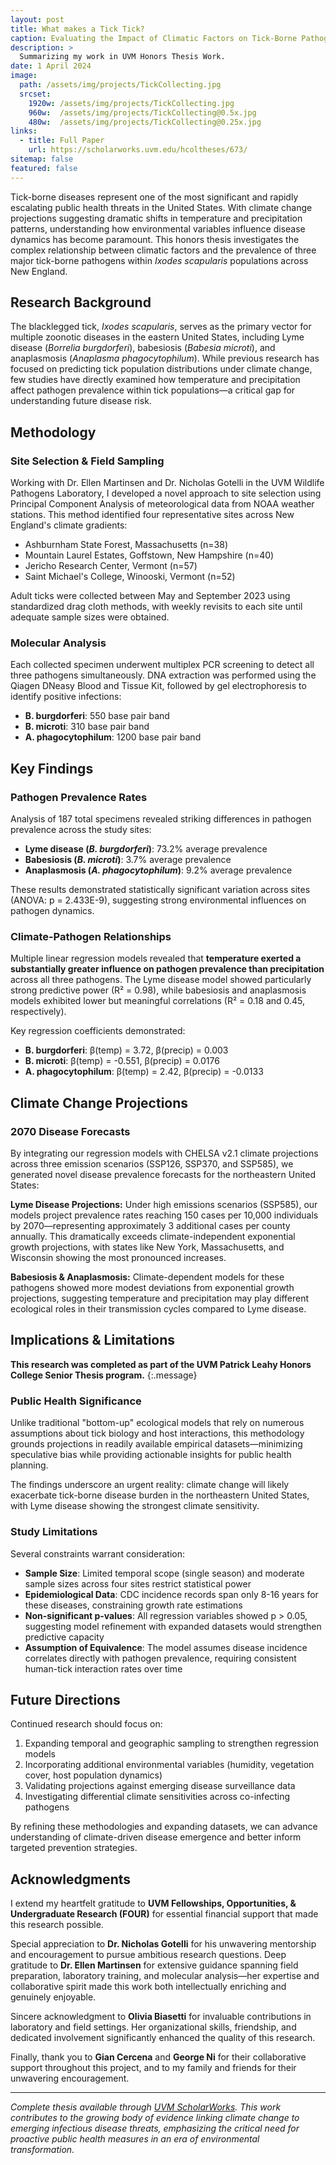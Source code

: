 ```yaml
---
layout: post
title: What makes a Tick Tick?
caption: Evaluating the Impact of Climatic Factors on Tick-Borne Pathogen Prevalence
description: >
  Summarizing my work in UVM Honors Thesis Work.
date: 1 April 2024
image:
  path: /assets/img/projects/TickCollecting.jpg
  srcset:
    1920w: /assets/img/projects/TickCollecting.jpg
    960w:  /assets/img/projects/TickCollecting@0.5x.jpg
    480w:  /assets/img/projects/TickCollecting@0.25x.jpg
links:
  - title: Full Paper
    url: https://scholarworks.uvm.edu/hcoltheses/673/
sitemap: false
featured: false
---
```


Tick-borne diseases represent one of the most significant and rapidly escalating public health threats in the United States. With climate change projections suggesting dramatic shifts in temperature and precipitation patterns, understanding how environmental variables influence disease dynamics has become paramount. This honors thesis investigates the complex relationship between climatic factors and the prevalence of three major tick-borne pathogens within *Ixodes scapularis* populations across New England.

## Research Background

The blacklegged tick, *Ixodes scapularis*, serves as the primary vector for multiple zoonotic diseases in the eastern United States, including Lyme disease (*Borrelia burgdorferi*), babesiosis (*Babesia microti*), and anaplasmosis (*Anaplasma phagocytophilum*). While previous research has focused on predicting tick population distributions under climate change, few studies have directly examined how temperature and precipitation affect pathogen prevalence within tick populations—a critical gap for understanding future disease risk.

## Methodology

### Site Selection & Field Sampling

Working with Dr. Ellen Martinsen and Dr. Nicholas Gotelli in the UVM Wildlife Pathogens Laboratory, I developed a novel approach to site selection using Principal Component Analysis of meteorological data from NOAA weather stations. This method identified four representative sites across New England's climate gradients:

- Ashburnham State Forest, Massachusetts (n=38)
- Mountain Laurel Estates, Goffstown, New Hampshire (n=40)
- Jericho Research Center, Vermont (n=57)
- Saint Michael's College, Winooski, Vermont (n=52)

Adult ticks were collected between May and September 2023 using standardized drag cloth methods, with weekly revisits to each site until adequate sample sizes were obtained.

### Molecular Analysis

Each collected specimen underwent multiplex PCR screening to detect all three pathogens simultaneously. DNA extraction was performed using the Qiagen DNeasy Blood and Tissue Kit, followed by gel electrophoresis to identify positive infections:

- **B. burgdorferi**: 550 base pair band
- **B. microti**: 310 base pair band  
- **A. phagocytophilum**: 1200 base pair band

## Key Findings

### Pathogen Prevalence Rates

Analysis of 187 total specimens revealed striking differences in pathogen prevalence across the study sites:

- **Lyme disease (*B. burgdorferi*)**: 73.2% average prevalence
- **Babesiosis (*B. microti*)**: 3.7% average prevalence
- **Anaplasmosis (*A. phagocytophilum*)**: 9.2% average prevalence

These results demonstrated statistically significant variation across sites (ANOVA: p = 2.433E-9), suggesting strong environmental influences on pathogen dynamics.

### Climate-Pathogen Relationships

Multiple linear regression models revealed that **temperature exerted a substantially greater influence on pathogen prevalence than precipitation** across all three pathogens. The Lyme disease model showed particularly strong predictive power (R² = 0.98), while babesiosis and anaplasmosis models exhibited lower but meaningful correlations (R² = 0.18 and 0.45, respectively).

Key regression coefficients demonstrated:
- **B. burgdorferi**: β(temp) = 3.72, β(precip) = 0.003
- **B. microti**: β(temp) = -0.551, β(precip) = 0.0176
- **A. phagocytophilum**: β(temp) = 2.42, β(precip) = -0.0133

## Climate Change Projections

### 2070 Disease Forecasts

By integrating our regression models with CHELSA v2.1 climate projections across three emission scenarios (SSP126, SSP370, and SSP585), we generated novel disease prevalence forecasts for the northeastern United States:

**Lyme Disease Projections:**
Under high emissions scenarios (SSP585), our models project prevalence rates reaching 150 cases per 10,000 individuals by 2070—representing approximately 3 additional cases per county annually. This dramatically exceeds climate-independent exponential growth projections, with states like New York, Massachusetts, and Wisconsin showing the most pronounced increases.

**Babesiosis & Anaplasmosis:**
Climate-dependent models for these pathogens showed more modest deviations from exponential growth projections, suggesting temperature and precipitation may play different ecological roles in their transmission cycles compared to Lyme disease.

## Implications & Limitations

**This research was completed as part of the UVM Patrick Leahy Honors College Senior Thesis program.**
{:.message}

### Public Health Significance

Unlike traditional "bottom-up" ecological models that rely on numerous assumptions about tick biology and host interactions, this methodology grounds projections in readily available empirical datasets—minimizing speculative bias while providing actionable insights for public health planning.

The findings underscore an urgent reality: climate change will likely exacerbate tick-borne disease burden in the northeastern United States, with Lyme disease showing the strongest climate sensitivity.

### Study Limitations

Several constraints warrant consideration:

- **Sample Size**: Limited temporal scope (single season) and moderate sample sizes across four sites restrict statistical power
- **Epidemiological Data**: CDC incidence records span only 8-16 years for these diseases, constraining growth rate estimations
- **Non-significant p-values**: All regression variables showed p > 0.05, suggesting model refinement with expanded datasets would strengthen predictive capacity
- **Assumption of Equivalence**: The model assumes disease incidence correlates directly with pathogen prevalence, requiring consistent human-tick interaction rates over time

## Future Directions

Continued research should focus on:

1. Expanding temporal and geographic sampling to strengthen regression models
2. Incorporating additional environmental variables (humidity, vegetation cover, host population dynamics)
3. Validating projections against emerging disease surveillance data
4. Investigating differential climate sensitivities across co-infecting pathogens

By refining these methodologies and expanding datasets, we can advance understanding of climate-driven disease emergence and better inform targeted prevention strategies.

## Acknowledgments

I extend my heartfelt gratitude to **UVM Fellowships, Opportunities, & Undergraduate Research (FOUR)** for essential financial support that made this research possible.

Special appreciation to **Dr. Nicholas Gotelli** for his unwavering mentorship and encouragement to pursue ambitious research questions. Deep gratitude to **Dr. Ellen Martinsen** for extensive guidance spanning field preparation, laboratory training, and molecular analysis—her expertise and collaborative spirit made this work both intellectually enriching and genuinely enjoyable.

Sincere acknowledgment to **Olivia Biasetti** for invaluable contributions in laboratory and field settings. Her organizational skills, friendship, and dedicated involvement significantly enhanced the quality of this research.

Finally, thank you to **Gian Cercena** and **George Ni** for their collaborative support throughout this project, and to my family and friends for their unwavering encouragement.

---

*Complete thesis available through [UVM ScholarWorks](https://scholarworks.uvm.edu/hcoltheses/673). This work contributes to the growing body of evidence linking climate change to emerging infectious disease threats, emphasizing the critical need for proactive public health measures in an era of environmental transformation.*